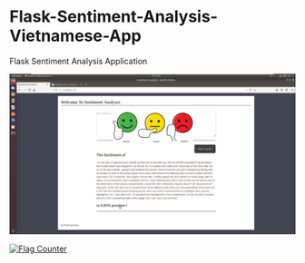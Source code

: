 # Flask-Sentiment-Analysis-Vietnamese-App
Flask Sentiment Analysis Application

[![Flask Sentiment Analysis Application](https://github.com/J-Mourad/Flask-Sentiment-Analysis-App/blob/master/Building%20a%20Sentiment%20Analysys%20Flask%20App%20using%20nltk.png)](https://youtu.be/Zj5QPRZEoTk)

<a href="https://info.flagcounter.com/rhq7"><img src="https://s01.flagcounter.com/count2/rhq7/bg_FFFFFF/txt_000000/border_CCCCCC/columns_2/maxflags_10/viewers_0/labels_0/pageviews_0/flags_0/percent_0/" alt="Flag Counter" border="0"></a>
